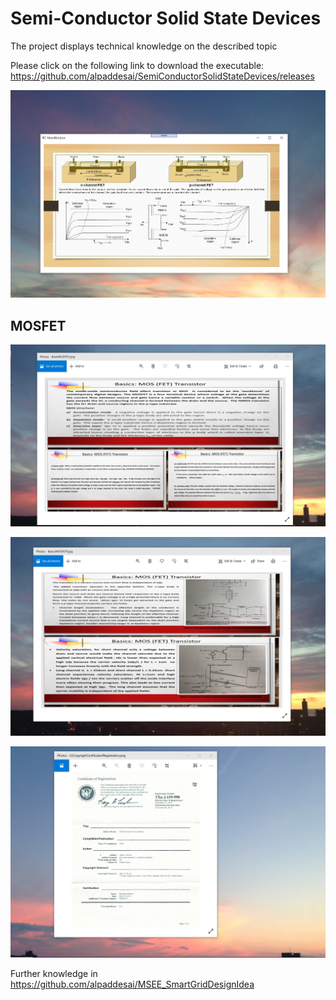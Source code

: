 # Semi-Conductor Solid State Devices

The project displays technical knowledge on the described topic

Please click on the following link to download the executable: https://github.com/alpaddesai/SemiConductorSolidStateDevices/releases

![image](FundamentalsSemiConductorDevices.png)

## MOSFET
![image](BasicsMOSFETI.jpg)

![image](BasicsMOSFETII.png)

![image](USCopyrightCertificate.png)

Further knowledge in https://github.com/alpaddesai/MSEE_SmartGridDesignIdea
